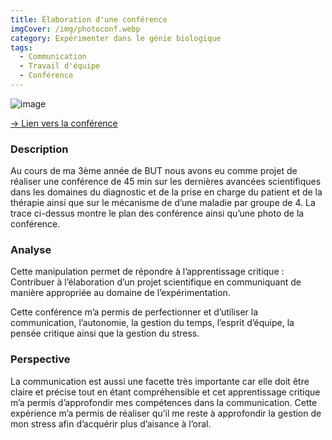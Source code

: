 ```yaml
---
title: Élaboration d'une conférence
imgCover: /img/photoconf.webp
category: Expérimenter dans le génie biologique
tags:
  - Communication
  - Travail d'équipe
  - Conférence
---
```


![image](/img/photoconf.webp)

[→ Lien vers la conférence](https://pod.univ-lr.fr/video/4000-steinermov/)

### Description

Au cours de ma 3ème année de BUT nous avons eu comme projet de réaliser une conférence de 45 min sur les dernières avancées scientifiques dans les domaines du diagnostic et de la prise en charge du patient et de la thérapie ainsi que sur le mécanisme de d’une maladie par groupe de 4. La trace ci-dessus montre le plan des conférence ainsi qu’une photo de la conférence.

### Analyse

Cette manipulation permet de répondre à l’apprentissage critique : Contribuer à l’élaboration d’un projet scientifique en communiquant de manière appropriée au domaine de l’expérimentation.

Cette conférence m’a permis de perfectionner et d’utiliser la communication, l’autonomie, la gestion du temps, l’esprit d’équipe, la pensée critique ainsi que la gestion du stress.

### Perspective

La communication est aussi une facette très importante car elle doit être claire et précise tout en étant compréhensible et cet apprentissage critique m’a permis d’approfondir mes compétences dans la communication. Cette expérience m’a permis de réaliser qu’il me reste à approfondir la gestion de mon stress afin d’acquérir plus d’aisance à l’oral.

